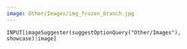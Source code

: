 ```yaml
---
image: Other/Images/img_frozen_branch.jpg
---
```


```meta-bind
INPUT[imageSuggester(suggestOptionQuery("Other/Images"), showcase):image]
```